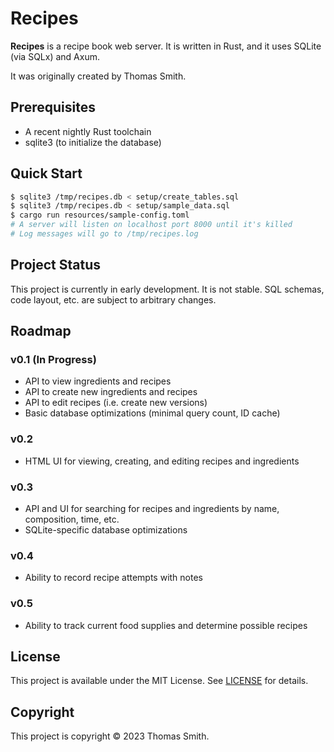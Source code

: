 # Recipes
**Recipes** is a recipe book web server. It is written in Rust, and it uses SQLite (via SQLx) and Axum.

It was originally created by Thomas Smith.

## Prerequisites
- A recent nightly Rust toolchain
- sqlite3 (to initialize the database)

## Quick Start
```sh
$ sqlite3 /tmp/recipes.db < setup/create_tables.sql
$ sqlite3 /tmp/recipes.db < setup/sample_data.sql
$ cargo run resources/sample-config.toml
# A server will listen on localhost port 8000 until it's killed
# Log messages will go to /tmp/recipes.log
```

## Project Status
This project is currently in early development. It is not stable. SQL schemas,
code layout, etc. are subject to arbitrary changes.

## Roadmap
### v0.1 (In Progress)
- API to view ingredients and recipes
- API to create new ingredients and recipes
- API to edit recipes (i.e. create new versions)
- Basic database optimizations (minimal query count, ID cache)

### v0.2
- HTML UI for viewing, creating, and editing recipes and ingredients

### v0.3
- API and UI for searching for recipes and ingredients by name, composition,
  time, etc.
- SQLite-specific database optimizations

### v0.4
- Ability to record recipe attempts with notes

### v0.5
- Ability to track current food supplies and determine possible recipes

## License
This project is available under the MIT License. See [LICENSE](./LICENSE) for
details.

## Copyright
This project is copyright © 2023 Thomas Smith.
